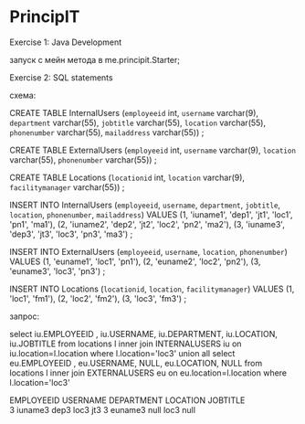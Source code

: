 # PrincipIT
Exercise 1: Java Development

запуск с мейн метода в me.principit.Starter;

Exercise 2: SQL statements

схема:

CREATE TABLE InternalUsers
	(`employeeid` int, `username` varchar(9), `department` varchar(55), `jobtitle` varchar(55),  `location` varchar(55),  `phonenumber` varchar(55),  `mailaddress` varchar(55))
;

CREATE TABLE ExternalUsers
	(`employeeid` int, `username` varchar(9),  `location` varchar(55),  `phonenumber` varchar(55))
;

CREATE TABLE Locations
	(`locationid` int, `location` varchar(9),  `facilitymanager` varchar(55))
;
    
INSERT INTO InternalUsers
	(`employeeid`, `username`, `department`, `jobtitle`, `location`,  `phonenumber`, `mailaddress`)
VALUES
	(1, 'iuname1', 'dep1', 'jt1', 'loc1', 'pn1', 'ma1'),
	(2, 'iuname2', 'dep2', 'jt2', 'loc2', 'pn2', 'ma2'),
	(3, 'iuname3', 'dep3', 'jt3', 'loc3', 'pn3', 'ma3')
;

INSERT INTO ExternalUsers
	(`employeeid`, `username`, `location`, `phonenumber`)
VALUES
	(1, 'euname1', 'loc1', 'pn1'),
	(2, 'euname2', 'loc2', 'pn2'),
	(3, 'euname3', 'loc3', 'pn3')
;

INSERT INTO Locations
	(`locationid`, `location`, `facilitymanager`)
VALUES
	(1, 'loc1', 'fm1'),
	(2, 'loc2', 'fm2'),
	(3, 'loc3', 'fm3')
;


запрос:

select iu.EMPLOYEEID , iu.USERNAME, iu.DEPARTMENT, iu.LOCATION, iu.JOBTITLE
from locations l
inner join  INTERNALUSERS iu
on iu.location=l.location
where l.location='loc3'
union all
select eu.EMPLOYEEID , eu.USERNAME, NULL, eu.LOCATION, NULL
from locations l
inner join  EXTERNALUSERS eu
on eu.location=l.location
where l.location='loc3'


EMPLOYEEID  	USERNAME  	DEPARTMENT  	LOCATION  	JOBTITLE  
3	iuname3	dep3	loc3	jt3
3	euname3	null	loc3	null
